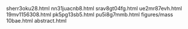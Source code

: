 sherr3oku28.html
nn31juacnb8.html
srav8gt04fg.html
ue2mr87evh.html
19mv1156308.html
pk5pg13sb5.html
pu5i8g7mmb.html
figures/mass
10bae.html
abstract.html